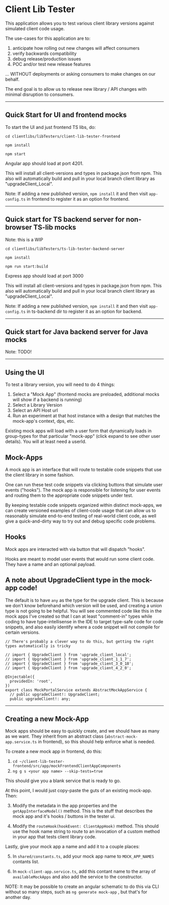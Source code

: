 # Client Lib Tester

This application allows you to test various client library versions against simulated client code usage.

The use-cases for this application are to:

1. anticipate how rolling out new changes will affect consumers
2. verify backwards compatibility
3. debug release/production issues
4. POC and/or test new release features

... WITHOUT deployments or asking consumers to make changes on our behalf.

The end goal is to allow us to release new library / API changes with minimal disruption to consumers.

---

## Quick Start for UI and frontend mocks

To start the UI and just frontend TS libs, do:

`cd clientlibs/libTesters/client-lib-tester-frontend`

`npm install`

`npm start`

Angular app should load at port 4201.

This will install all client-versions and types in package.json from npm.
This also will automatically build and pull in your local branch client library as "upgradeClient_Local".

Note: If adding a new published version, `npm install` it and then visit `app-config.ts` in frontend to register it as an option for frontend.

---

## Quick start for TS backend server for non-browser TS-lib mocks

Note: this is a WIP

`cd clientlibs/libTesters/ts-lib-tester-backend-server`

`npm install`

`npm run start:build`

Express app should load at port 3000

This will install all client-versions and types in package.json from npm.
This also will automatically build and pull in your local branch client library as "upgradeClient_Local".

Note: If adding a new published version, `npm install` it and then visit `app-config.ts` in ts-backend dir to register it as an option for backend.

---

## Quick start for Java backend server for Java mocks

Note: TODO!

---

## Using the UI

To test a library version, you will need to do 4 things:

1. Select a "Mock App" (frontend mocks are preloaded, additional mocks will show if a backend is running)
2. Select a Library Version
3. Select an API Host url
4. Run an experiment at that host instance with a design that matches the mock-app's context, dps, etc.

Existing mock apps will load with a user form that dynamically loads in group-types for that particular "mock-app" (click expand to see other user details). You will at least need a userId.

## Mock-Apps

A mock app is an interface that will route to testable code snippets that use the client library in some fashion.

One can run these test code snippets via clicking buttons that simulate user events ("hooks"). The mock app is responsible for listening for user events and routing them to the appropriate code snippets under test.

By keeping testable code snippets organized within distinct mock-apps, we can create versioned examples of client-code usage that can allow us to reasonably simulate end-to-end testing of real-world client code, as well give a quick-and-dirty way to try out and debug specific code problems.

## Hooks

Mock apps are interacted with via button that will dispatch "hooks".

Hooks are meant to model user events that would run some client code. They have a name and an optional payload.

## A note about UpgradeClient type in the mock-app code!

The default is to have `any` as the type for the upgrade client. This is because we don't know beforehand which version will be used, and creating a union type is not going to be helpful. You will see commented code like this in the mock apps I've created so that I can at least "comment-in" types while coding to have type-intellisense in the IDE to target type-safe code for code snippets, and also easily identify where a code snippet will not compile for certain versions.

```
// There's probably a clever way to do this, but getting the right types automatically is tricky

// import { UpgradeClient } from 'upgrade_client_local';
// import { UpgradeClient } from 'upgrade_client_1_1_7';
// import { UpgradeClient } from 'upgrade_client_3_0_18';
// import { UpgradeClient } from 'upgrade_client_4_2_0';

@Injectable({
  providedIn: 'root',
})
export class MockPortalService extends AbstractMockAppService {
  // public upgradeClient!: UpgradeClient;
  public upgradeClient!: any;
```

---

## Creating a new Mock-App

Mock apps should be easy to quickly create, and we should have as many as we want. They inherit from an abstract class (`abstract-mock-app.service.ts` in frontend), so this should help enforce what is needed.

To create a new mock app in frontend, do this:

1. `cd ~/client-lib-tester-frontend/src/app/mockFrontendClientAppComponents`
2. `ng g s <your app name> --skip-tests=true`

This should give you a blank service that is ready to go.

At this point, I would just copy-paste the guts of an existing mock-app. Then:

3. Modify the metadata in the app properties and the `getAppInterfaceModel()` method. This is the stuff that describes the mock app and it's hooks / buttons in the tester ui.

4. Modify the `routeHook(hookEvent: ClientAppHook)` method. This should use the hook name string to route to an invocation of a custom method in your app that tests client library code.

Lastly, give your mock app a name and add it to a couple places:

5. In `shared/constants.ts`, add your mock app name to `MOCK_APP_NAMES` contants list.

6. In `mock-client-app.service.ts`, add this contant name to the array of `availableMockApps` and also add the service to the constructor.

NOTE: It may be possible to create an angular schematic to do this via CLI without so many steps, such as `ng generate mock-app` <name>, but that's for another day.
